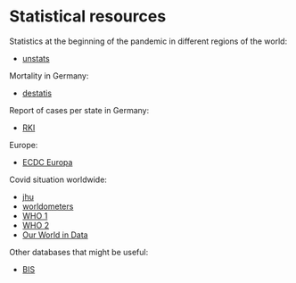 # Statistical resources

Statistics at the beginning of the pandemic in different regions of the world:
- [unstats](https://unstats.un.org/unsd/ccsa/documents/covid19-report-ccsa.pdf)

Mortality in Germany:
- [destatis](https://www.destatis.de/EN/Themes/Cross-Section/Corona/Society/kontextinformationen-gesellschaft-society.html)

Report of cases per state in Germany:
- [RKI](https://www.rki.de/DE/Content/InfAZ/N/Neuartiges_Coronavirus/Fallzahlen.html)

Europe:
- [ECDC Europa](https://www.ecdc.europa.eu/en/geographical-distribution-2019-ncov-cases)

Covid situation worldwide:
- [jhu](https://coronavirus.jhu.edu/)
- [worldometers](https://www.worldometers.info/coronavirus/)
- [WHO 1](https://covid19.who.int/)
- [WHO 2](https://www.who.int/emergencies/diseases/novel-coronavirus-2019/situation-reports)
- [Our World in Data](https://ourworldindata.org/coronavirus-source-data)

Other databases that might be useful:
- [BIS](https://www.bis.org/ifc/covid19.htm)
